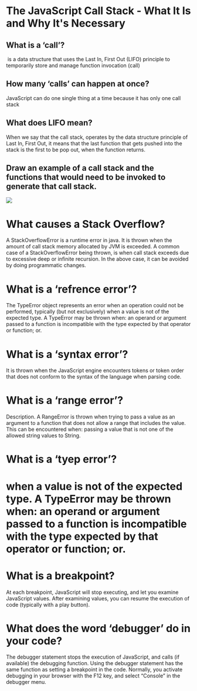 # The JavaScript Call Stack - What It Is and Why It's Necessary

## What is a ‘call’?

 is a data structure that uses the Last In, First Out (LIFO) principle to temporarily store and manage function invocation (call)

## How many ‘calls’ can happen at once?

JavaScript can do one single thing at a time because it has only one call stack

## What does LIFO mean?

When we say that the call stack, operates by the data structure principle of Last In, First Out, it means that the last function that gets pushed into the stack is the first to be pop out, when the function returns.







## Draw an example of a call stack and the functions that would need to be invoked to generate that call stack.

![](https://media.geeksforgeeks.org/wp-content/uploads/20201213102457/global.png)



# What causes a Stack Overflow?

A StackOverflowError is a runtime error in java. It is thrown when the amount of call stack memory allocated by JVM is exceeded. A common case of a StackOverflowError being thrown, is when call stack exceeds due to excessive deep or infinite recursion. In the above case, it can be avoided by doing programmatic changes.

# What is a ‘refrence error’?

The TypeError object represents an error when an operation could not be performed, typically (but not exclusively) when a value is not of the expected type. A TypeError may be thrown when: an operand or argument passed to a function is incompatible with the type expected by that operator or function; or.

# What is a ‘syntax error’?

It is thrown when the JavaScript engine encounters tokens or token order that does not conform to the syntax of the language when parsing code.

# What is a ‘range error’?

Description. A RangeError is thrown when trying to pass a value as an argument to a function that does not allow a range that includes the value. This can be encountered when: passing a value that is not one of the allowed string values to String.

# What is a ‘tyep error’?

# when a value is not of the expected type. A TypeError may be thrown when: an operand or argument passed to a function is incompatible with the type expected by that operator or function; or.

# What is a breakpoint?

At each breakpoint, JavaScript will stop executing, and let you examine JavaScript values. After examining values, you can resume the execution of code (typically with a play button).

# What does the word ‘debugger’ do in your code?

The debugger statement stops the execution of JavaScript, and calls (if available) the debugging function. Using the debugger statement has the same function as setting a breakpoint in the code. Normally, you activate debugging in your browser with the F12 key, and select “Console” in the debugger menu.
